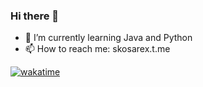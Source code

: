 ### Hi there 👋
- 🌱 I’m currently learning Java and Python
- 📫 How to reach me: skosarex.t.me

[![wakatime](https://wakatime.com/badge/user/5dee0892-25f2-4d5c-901a-de1fd8b6a0a8.svg)](https://wakatime.com/@5dee0892-25f2-4d5c-901a-de1fd8b6a0a8)


<!--
**skosarex/skosarex** is a ✨ _special_ ✨ repository because its `README.md` (this file) appears on your GitHub profile.

Here are some ideas to get you started:

- 🔭 I’m currently working on ...
- 🌱 I’m currently learning ...
- 👯 I’m looking to collaborate on ...
- 🤔 I’m looking for help with ...
- 💬 Ask me about ...
- 📫 How to reach me: ...
- 😄 Pronouns: ...
- ⚡ Fun fact: ...
-->
